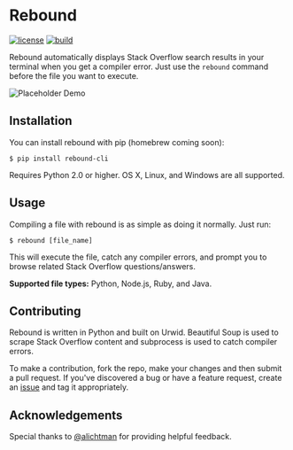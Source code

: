 # Rebound
[![license](https://img.shields.io/github/license/mashape/apistatus.svg)](https://github.com/shobrook/BitVision/blob/master/LICENSE)
[![build](https://img.shields.io/wercker/ci/wercker/docs.svg)]()

Rebound automatically displays Stack Overflow search results in your terminal when you get a compiler error. Just use the `rebound` command before the file you want to execute.

![Placeholder Demo](img/demo.gif)

## Installation

You can install rebound with pip (homebrew coming soon):

`$ pip install rebound-cli`

Requires Python 2.0 or higher. OS X, Linux, and Windows are all supported.

## Usage

Compiling a file with rebound is as simple as doing it normally. Just run:

`$ rebound [file_name]`

This will execute the file, catch any compiler errors, and prompt you to browse related Stack Overflow questions/answers. 

__Supported file types:__ Python, Node.js, Ruby, and Java.

## Contributing

Rebound is written in Python and built on Urwid. Beautiful Soup is used to scrape Stack Overflow content and subprocess is used to catch compiler errors.

To make a contribution, fork the repo, make your changes and then submit a pull request. If you've discovered a bug or have a feature request, create an [issue](https://github.com/shobrook/rebound/issues/new) and tag it appropriately.

## Acknowledgements

Special thanks to [@alichtman](https://github.com/alichtman) for providing helpful feedback.
